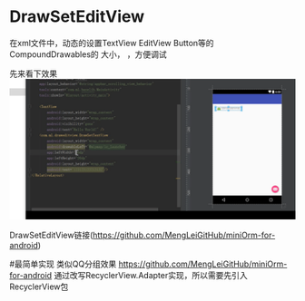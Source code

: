 ﻿# DrawSetEditView
在xml文件中，动态的设置TextView  EditView  Button等的  CompoundDrawables的 大小，
，方便调试
 
 
先来看下效果
![mahua](drawset.gif)
 
DrawSetEditView链接(https://github.com/MengLeiGitHub/miniOrm-for-android)


#最简单实现 类似QQ分组效果
https://github.com/MengLeiGitHub/miniOrm-for-android
通过改写RecyclerView.Adapter实现，所以需要先引入RecyclerView包
